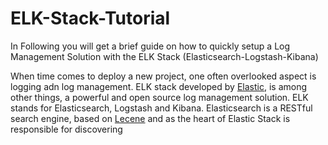 # ELK-Stack-Tutorial
In Following you will get a brief guide on how to quickly setup a Log Management Solution with the ELK Stack (Elasticsearch-Logstash-Kibana)

When time comes to deploy a new project, one often overlooked aspect is logging adn log management. ELK stack developed by [Elastic](https://www.elastic.co), is among other things, a powerful and open source log management solution. ELK stands for Elasticsearch, Logstash and Kibana. Elasticsearch is a RESTful search engine, based on [Lecene](https://lucene.apache.org/) and as the heart of Elastic Stack is responsible for discovering 
